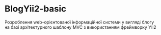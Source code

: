 # BlogYii2-basic
Розроблення web-орієнтованої інформаційної системи у вигляді блогу на базі архітектурного шаблону MVC з використанням фреймворку YII2
